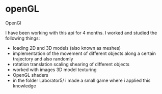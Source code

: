 # openGL
OpenGl


I have been working with this api for 4 months.
I worked and studied the following things:
 - loading 2D and 3D models (also known as meshes)
 - implementation of the movement of different objects along a certain trajectory and also randomly
 - rotation translation scaling shearing of different objects
 - worked with images 3D model texturing
 - OpenGL shaders
 - in the folder Laborator5/ i made a small game where i applied this knowledge
 
